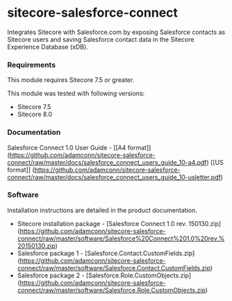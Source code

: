 # sitecore-salesforce-connect
Integrates Sitecore with Salesforce.com by exposing Salesforce contacts as Sitecore users and saving Salesforce contact data in the Sitecore Experience Database (xDB).

### Requirements
This module requires Sitecore 7.5 or greater.

This module was tested with following versions:
* Sitecore 7.5
* Sitecore 8.0

### Documentation
Salesforce Connect 1.0 User Guide - [[A4 format]] (https://github.com/adamconn/sitecore-salesforce-connect/raw/master/docs/salesforce_connect_users_guide_10-a4.pdf) [[US format]] (https://github.com/adamconn/sitecore-salesforce-connect/raw/master/docs/salesforce_connect_users_guide_10-usletter.pdf)

### Software
Installation instructions are detailed in the product documentation.
* Sitecore installation package - [Salesforce Connect 1.0 rev. 150130.zip] (https://github.com/adamconn/sitecore-salesforce-connect/raw/master/software/Salesforce%20Connect%201.0%20rev.%20150130.zip)
* Salesforce package 1 - [Salesforce.Contact.CustomFields.zip] (https://github.com/adamconn/sitecore-salesforce-connect/raw/master/software/Salesforce.Contact.CustomFields.zip)
* Salesforce package 2 - [Salesforce.Role.CustomObjects.zip] (https://github.com/adamconn/sitecore-salesforce-connect/raw/master/software/Salesforce.Role.CustomObjects.zip)
